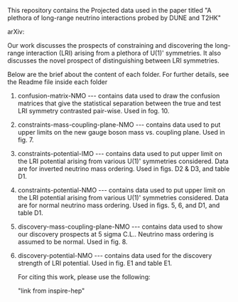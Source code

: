 
This repository contains the Projected data used in the paper titled "A plethora of long-range neutrino interactions probed by DUNE and T2HK" 

arXiv: 


Our work discusses the prospects of constraining and discovering the long-range interaction (LRI) arising from a plethora of U(1)' symmetries. It also discusses the novel prospect of distinguishing between LRI symmetries. 

Below are the brief about the content of each folder. For further details, see the Readme file inside each folder

1. confusion-matrix-NMO  --- contains data used to draw the confusion matrices that give the statistical separation between the true and test LRI symmetry contrasted pair-wise. Used in fog. 10.
  
2. constraints-mass-coupling-plane-NMO --- contains data used to put upper limits on the new gauge boson mass vs. coupling plane. Used in fig. 7.

3. constraints-potential-IMO --- contains data used to put upper limit on the LRI potential arising from various U(1)' symmetries considered. Data are for inverted neutrino mass ordering. Used in figs. D2 & D3, and table D1.

4. constraints-potential-NMO --- contains data used to put upper limit on the LRI potential arising from various U(1)' symmetries considered. Data are for normal neutrino mass ordering. Used in figs. 5, 6, and D1, and table D1.

5. discovery-mass-coupling-plane-NMO --- contains data used to show our discovery prospects at 5 sigma C.L.. Neutrino mass ordering is assumed to be normal. Used in fig. 8. 

6. discovery-potential-NMO --- contains data used for the discovery strength of LRI potential. Used in fig. E1 and table E1. 


   For citing this work, please use the following:

   "link from inspire-hep"

   

   


